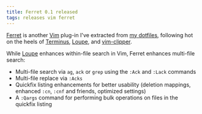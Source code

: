 ```yaml
---
title: Ferret 0.1 released
tags: releases vim ferret
---
```


[Ferret](https://github.com/ferret) is another [Vim](/wiki/Vim) plug-in I've extracted from [my dotfiles](https://github.com/wincent/wincent), following hot on the heels of [Terminus](/blog/terminus-0.1-released), [Loupe](/blog/loupe-0.1-released), and [vim-clipper](/blog/vim-clipper-0.1-released).

While [Loupe](https://github.com/loupe) enhances within-file search in Vim, Ferret enhances multi-file search:

-   Multi-file search via `ag`, `ack` or `grep` using the `:Ack` and `:Lack` commands
-   Multi-file replace via `:Acks`
-   Quickfix listing enhancements for better usability (deletion mappings, enhanced `:cn`, `:cnf` and friends, optimized settings)
-   A `:Qargs` command for performing bulk operations on files in the quickfix listing

